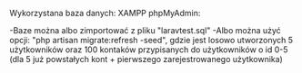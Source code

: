 Wykorzystana baza danych: XAMPP phpMyAdmin:

-Baze można albo zimportować z pliku "laravtest.sql"
-Albo można użyć opcji: "php artisan migrate:refresh -seed", gdzie jest losowo 
utworzonych 5 użytkowników oraz 100 kontaków przypisanych do użytkowników o id 0-5
(dla 5 już powstałych kont + pierwszego zarejestrowanego użytkownika)